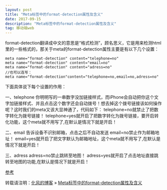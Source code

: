 ```yaml
---
layout: post
title: "Meta标签中的format-detection属性及含义"
date: 2017-09-15
description: "Meta标签中的format-detection属性及含义"
tag: 移动端web
---
```


﻿format-detection翻译成中文的意思是“格式检测”，顾名思义，它是用来检测html里的一些格式的，那关于meta的format-detection属性主要是有以下几个设置：

```
meta name="format-detection" content="telephone=no"
meta name="format-detection" content="email=no"
meta name="format-detection" content="adress=no"
//也可以连写：
meta name="format-detection"content="telephone=no,email=no,adress=no"
```

下面具体说下每个设置的作用：

一、telephone
你明明写的一串数字没加链接样式，而iPhone会自动把你这个文字加链接样式、并且点击这个数字还会自动拨号！想去掉这个拨号链接该如何操作呢？这时我们的meta又该大显神通了，代码如下：
telephone=no就禁止了把数字转化为拨号链接！
telephone=yes就开启了把数字转化为拨号链接，要开启转化功能，这个meta就不用写了,在默认是情况下就是开启！

二、email
告诉设备不识别邮箱，点击之后不自动发送
email=no禁止作为邮箱地址！
email=yes就开启了把文字默认为邮箱地址，这个meta就不用写了,在默认是情况下就是开启！

三、adress
adress=no禁止跳转至地图！
adress=yes就开启了点击地址直接跳转至地图的功能,在默认是情况下就是开启！

[参考](http://blog.sina.com.cn/s/blog_51048da70101cgea.html)

转载请注明：[化风的博客](http://ChhXin.github.io) » [Meta标签中的format-detection属性及含义](/2017/09/Meta标签中的format-detection属性及含义/)  

